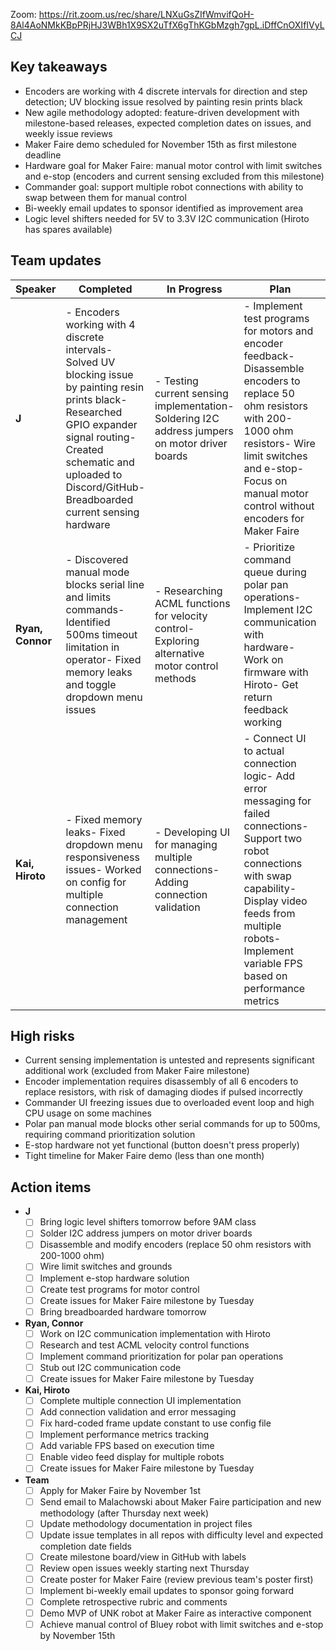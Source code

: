 Zoom: https://rit.zoom.us/rec/share/LNXuGsZIfWmvifQoH-8Al4AoNMkKBpPRjHJ3WBh1X9SX2uTfX6gThKGbMzgh7gpL.iDffCnOXIfIVyLCJ

## Key takeaways

- Encoders are working with 4 discrete intervals for direction and step detection; UV blocking issue resolved by painting resin prints black
- New agile methodology adopted: feature-driven development with milestone-based releases, expected completion dates on issues, and weekly issue reviews
- Maker Faire demo scheduled for November 15th as first milestone deadline
- Hardware goal for Maker Faire: manual motor control with limit switches and e-stop (encoders and current sensing excluded from this milestone)
- Commander goal: support multiple robot connections with ability to swap between them for manual control
- Bi-weekly email updates to sponsor identified as improvement area
- Logic level shifters needed for 5V to 3.3V I2C communication (Hiroto has spares available)
## Team updates

| **Speaker**      |                                                                                                              **Completed**                                                                                                              |                                        **In Progress**                                         |                                                                                                                **Plan**                                                                                                                 |                                                                  **Blockers**                                                                   |
| ---------------- | --------------------------------------------------------------------------------------------------------------------------------------------------------------------------------------------------------------------------------------- | ---------------------------------------------------------------------------------------------- | --------------------------------------------------------------------------------------------------------------------------------------------------------------------------------------------------------------------------------------- | ----------------------------------------------------------------------------------------------------------------------------------------------- |
| **J**            | - Encoders working with 4 discrete intervals- Solved UV blocking issue by painting resin prints black- Researched GPIO expander signal routing- Created schematic and uploaded to Discord/GitHub- Breadboarded current sensing hardware | - Testing current sensing implementation- Soldering I2C address jumpers on motor driver boards | - Implement test programs for motors and encoder feedback- Disassemble encoders to replace 50 ohm resistors with 200-1000 ohm resistors- Wire limit switches and e-stop- Focus on manual motor control without encoders for Maker Faire | - Logic level shifter needed for 5V to 3.3V I2C conversion (resolved- Hiroto has spares)                                                        |
| **Ryan, Connor** | - Discovered manual mode blocks serial line and limits commands- Identified 500ms timeout limitation in operator- Fixed memory leaks and toggle dropdown menu issues                                                                    | - Researching ACML functions for velocity control- Exploring alternative motor control methods | - Prioritize command queue during polar pan operations- Implement I2C communication with hardware- Work on firmware with Hiroto- Get return feedback working                                                                            | - Manual mode prevents other commands during 500ms polar pan period- Need to determine if velocity control via ACML is feasible                 |
| **Kai, Hiroto**  | - Fixed memory leaks- Fixed dropdown menu responsiveness issues- Worked on config for multiple connection management                                                                                                                    | - Developing UI for managing multiple connections- Adding connection validation                | - Connect UI to actual connection logic- Add error messaging for failed connections- Support two robot connections with swap capability- Display video feeds from multiple robots- Implement variable FPS based on performance metrics  | - High CPU usage causing UI freezing (frame update rate hard-coded, not using config constant)- Need to add performance metrics and measurement |

## High risks

- Current sensing implementation is untested and represents significant additional work (excluded from Maker Faire milestone)
- Encoder implementation requires disassembly of all 6 encoders to replace resistors, with risk of damaging diodes if pulsed incorrectly
- Commander UI freezing issues due to overloaded event loop and high CPU usage on some machines
- Polar pan manual mode blocks other serial commands for up to 500ms, requiring command prioritization solution
- E-stop hardware not yet functional (button doesn't press properly)
- Tight timeline for Maker Faire demo (less than one month)
## Action items

- **J**
    - [ ] Bring logic level shifters tomorrow before 9AM class
    - [ ] Solder I2C address jumpers on motor driver boards
    - [ ] Disassemble and modify encoders (replace 50 ohm resistors with 200-1000 ohm)
    - [ ] Wire limit switches and grounds
    - [ ] Implement e-stop hardware solution
    - [ ] Create test programs for motor control
    - [ ] Create issues for Maker Faire milestone by Tuesday
    - [ ] Bring breadboarded hardware tomorrow
- **Ryan, Connor**
    - [ ] Work on I2C communication implementation with Hiroto
    - [ ] Research and test ACML velocity control functions
    - [ ] Implement command prioritization for polar pan operations
    - [ ] Stub out I2C communication code
    - [ ] Create issues for Maker Faire milestone by Tuesday
- **Kai, Hiroto**
    - [ ] Complete multiple connection UI implementation
    - [ ] Add connection validation and error messaging
    - [ ] Fix hard-coded frame update constant to use config file
    - [ ] Implement performance metrics tracking
    - [ ] Add variable FPS based on execution time
    - [ ] Enable video feed display for multiple robots
    - [ ] Create issues for Maker Faire milestone by Tuesday
- **Team**
    - [ ] Apply for Maker Faire by November 1st
    - [ ] Send email to Malachowski about Maker Faire participation and new methodology (after Thursday next week)
    - [ ] Update methodology documentation in project files
    - [ ] Update issue templates in all repos with difficulty level and expected completion date fields
    - [ ] Create milestone board/view in GitHub with labels
    - [ ] Review open issues weekly starting next Thursday
    - [ ] Create poster for Maker Faire (review previous team's poster first)
    - [ ] Implement bi-weekly email updates to sponsor going forward
    - [ ] Complete retrospective rubric and comments
    - [ ] Demo MVP of UNK robot at Maker Faire as interactive component
    - [ ] Achieve manual control of Bluey robot with limit switches and e-stop by November 15th
